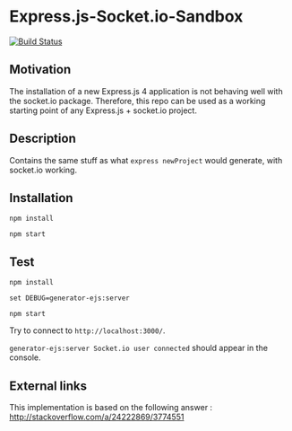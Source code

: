 # Express.js-Socket.io-Sandbox
[![Build Status](https://travis-ci.org/harijoe/Express.js-Socket.io-Sandbox.svg?branch=master)](https://travis-ci.org/harijoe/Express.js-Socket.io-Sandbox.svg?branch=master)

## Motivation
The installation of a new Express.js 4 application is not behaving well with the socket.io package. Therefore, this repo can be used as a working starting point of any Express.js + socket.io project.

## Description
Contains the same stuff as what `express newProject` would generate, with socket.io working.

## Installation
`npm install`

`npm start`

## Test
`npm install`

`set DEBUG=generator-ejs:server`

`npm start`

Try to connect to `http://localhost:3000/`.

`generator-ejs:server Socket.io user connected` should appear in the console.

## External links
This implementation is based on the following answer : <http://stackoverflow.com/a/24222869/3774551>
